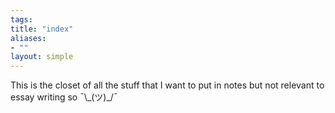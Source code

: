 ```yaml
---
tags: 
title: "index"
aliases:
- ""
layout: simple
---
```


This is the closet of all the stuff that I want to put in notes but not relevant to essay writing so ¯\\\_(ツ)\_/¯